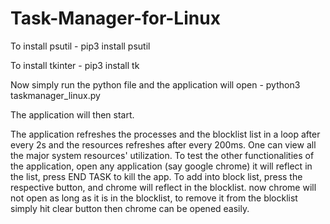# Task-Manager-for-Linux

To install psutil - pip3 install psutil

To install tkinter - pip3 install tk

Now simply run the python file and the application will open - python3 taskmanager_linux.py

The application will then start.

The application refreshes the processes and the blocklist list in a loop after every 2s and the resources refreshes after every 200ms. One can view all the major system resources' utilization. To test the other functionalities of the application, open any application (say google chrome) it will reflect in the list, press END TASK to kill the app. To add into block list, press the respective button, and chrome will reflect in the blocklist. now chrome will not open as long as it is in the blocklist, to remove it from the blocklist simply hit clear button then chrome can be opened easily.
